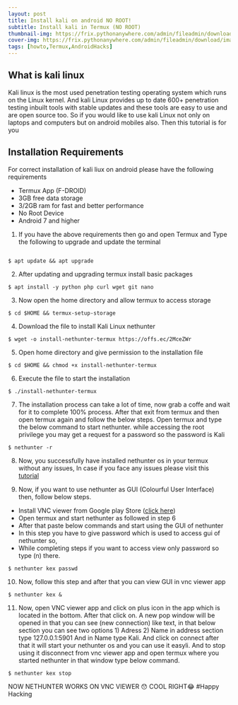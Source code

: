 ```yaml
---
layout: post
title: Install kali on android NO ROOT!
subtitle: Install kali in Termux (NO ROOT)
thumbnail-img: https://frix.pythonanywhere.com/admin/fileadmin/download/image_one_1-min.png
cover-img: https://frix.pythonanywhere.com/admin/fileadmin/download/image_one_1-min.png
tags: [howto,Termux,AndroidHacks]
---
```


## What is **kali** linux

Kali linux is the most used penetration testing operating system which runs on the Linux kernel. And kali Linux provides up to date 600+ penetration testing inbuilt tools with stable updates and these tools are easy to use and are open source too. So if you would like to use kali Linux not only on laptops and computers but on android mobiles also. Then this tutorial is for you

## Installation Requirements

For correct installation of kali liux on android please have the following requirements

- Termux App (F-DROID)
- 3GB free data storage
- 3/2GB ram for fast and better performance
- No Root Device
- Android 7 and higher

1) If you have the above requirements then go and open Termux and Type the following to upgrade and update the terminal
~~~

$ apt update && apt upgrade

~~~

2) After updating and upgrading termux install basic packages
~~~
$ apt install -y python php curl wget git nano
~~~

3) Now open the home directory and allow termux to access storage
~~~
$ cd $HOME && termux-setup-storage
~~~

4) Download the file to install Kali Linux nethunter
~~~
$ wget -o install-nethunter-termux https://offs.ec/2MceZWr
~~~

5) Open home directory and give permission to the installation file
~~~
$ cd $HOME && chmod +x install-nethunter-termux
~~~

6) Execute the file to start the installation
~~~
$ ./install-nethunter-termux
~~~

7) The installation process can take a lot of time, now grab a coffe and wait for it to complete 100% process. After that exit from termux and then open termux again and follow the below steps. Open termux and type the below command to start nethunter. while accessing the root privilege you may get a request for a password so the password is Kali
~~~
$ nethunter -r
~~~

8) Now, you successfully have installed nethunter os in your termux without any issues, In case if you face any issues please visit this [tutorial](https://www.noob-hackers.com/2021/07/how-to-install-kali-linux-on-android.html?m=1)

9) Now, if you want to use nethunter as GUI (Colourful User Interface) then, follow below steps.
- Install VNC viewer from Google play Store ([click here](https://play.google.com/store/apps/details?id=com.realvnc.viewer.android))
- Open termux and start nethunter as followed in step 6
- After that paste below commands and start using the GUI of nethunter
- In this step you have to give password which is used to access gui of nethunter so,
- While completing steps if you want to access view only password so type (n) there.

~~~
$ nethunter kex passwd
~~~

10) Now, follow this step and after that you can view GUI in vnc viewer app
~~~
$ nethunter kex &
~~~

11) Now, open VNC viewer app and click on plus icon in the app which is located in the bottom. After that click on. A new pop window will be opened in that you can see (new connection) like text, in that below section you can see two options 1) Adress 2) Name
in address section type 127.0.0.1:5901 And in Name type Kali. And click on connect after that it will start your nethunter os and you can use it easyli. And to stop using it disconnect from vnc viewer app and open termux where you started nethunter in that window type below command.
~~~
$ nethunter kex stop
~~~

NOW NETHUNTER WORKS ON VNC VIEWER 😯 COOL RIGHT😂 #Happy Hacking

